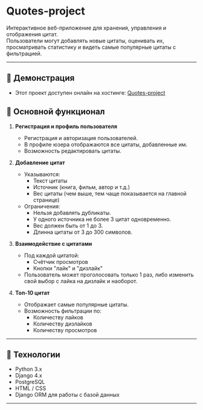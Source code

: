 # Quotes-project

Интерактивное веб-приложение для хранения, управления и отображения цитат.  
Пользователи могут добавлять новые цитаты, оценивать их, просматривать статистику и видеть самые популярные цитаты с фильтрацией.

---

## 🔹 Демонстрация

- Этот проект доступен онлайн на хостинге: [Quotes-project](http://45.141.102.216:8000)  

## 🔹 Основной функционал

1. **Регистрация и профиль пользователя**
   - Регистрация и авторизация пользователей.
   - В профиле юзера отображаются все цитаты, добавленные им.
   - Возможность редактировать цитаты.

2. **Добавление цитат**
   - Указываются:
     - Текст цитаты
     - Источник (книга, фильм, автор и т.д.)
     - Вес цитаты (чем выше, тем чаще показывается на главной странице)
   - Ограничения:
     - Нельзя добавлять дубликаты.
     - У одного источника не более 3 цитат одновременно.
     - Вес должен быть от 1 до 3.
     - Длинна цитаты от 3 до 300 символов.

3. **Взаимодействие с цитатами**
   - Под каждой цитатой:
     - Счётчик просмотров
     - Кнопки "лайк" и "дизлайк"
   - Пользователь может проголосовать только 1 раз, либо изменить свой выбор с лайка на дизлайк и наоборот.

4. **Топ-10 цитат**
   - Отображает самые популярные цитаты.
   - Возможность фильтрации по:
     - Количеству лайков
     - Количеству дизлайков
     - Количеству просмотров

---

## 🔹 Технологии

- Python 3.x
- Django 4.x
- PostgreSQL
- HTML / CSS
- Django ORM для работы с базой данных

---
